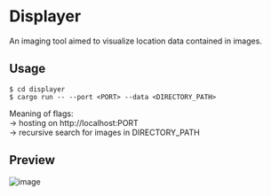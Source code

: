 # Displayer

An imaging tool aimed to visualize location data contained in images.


## Usage
```
$ cd displayer
$ cargo run -- --port <PORT> --data <DIRECTORY_PATH>
```
Meaning of flags: <br/>
-> hosting on http://localhost:PORT <br/>
-> recursive search for images in DIRECTORY_PATH

## Preview
![image](https://user-images.githubusercontent.com/52134864/222930364-57070b10-b1c6-4b79-ad51-96030b7596d9.png)
